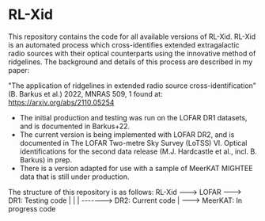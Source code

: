 # RL-Xid

This repository contains the code for all available versions of RL-Xid.
RL-Xid is an automated process which cross-identifies extended extragalactic 
radio sources with their optical counterparts using the innovative method of 
ridgelines.  The background and details of this process are described in my 
paper:

"The application of ridgelines in extended radio source cross-identification" 
(B. Barkus et al.) 2022, MNRAS 509, 1 found at: https://arxiv.org/abs/2110.05254

- The initial production and testing was run on the LOFAR DR1 datasets, and is 
documented in Barkus+22.
- The current version is being implemented with LOFAR DR2, and is documented in
The LOFAR Two-metre Sky Survey (LoTSS) VI. Optical identifications for the 
second data release (M.J. Hardcastle et al., incl. B. Barkus) in prep.
- There is a version adapted for use with a sample of MeerKAT MIGHTEE data that
is still under production.

The structure of this repository is as follows:
RL-Xid ---> LOFAR ---> DR1: Testing code
	|     |
	|     -------> DR2: Current code
	|
	---> MeerKAT: In progress code
